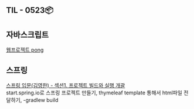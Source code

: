 ## TIL - 0523📦

## 자바스크립트
<a href="./js/pong">웹프로젝트 pong</a><br>

## 스프링
<a href="./inflearn/novice/hello-spring">스프링 입문(김영한) - 섹션1. 프로젝트 빌드와 실행 개괄</a><br>
start.spring.io로 스프링 프로젝트 만들기, thymeleaf template 통해서 html파일 전달하기, -gradlew build
